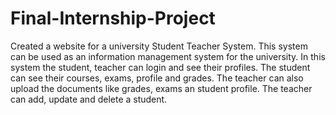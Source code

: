# Final-Internship-Project
Created a website for a university Student Teacher System. This system can be used as an information management system for the university.
In this system the student, teacher can login and see their profiles. 
The student can see their courses, exams, profile and grades. The teacher can also upload the documents like grades, exams an student profile. The teacher can add, 
update and delete a student.
